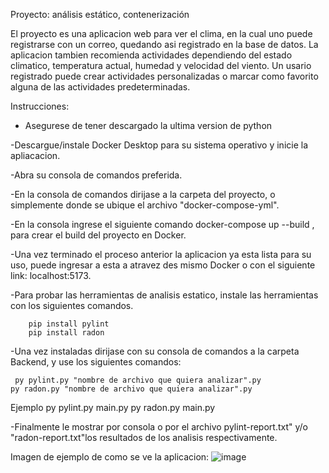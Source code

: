 Proyecto: análisis estático, contenerización

El proyecto es una aplicacion web para ver el clima, en la cual uno puede registrarse con un correo, quedando asi registrado en la base de datos.
La aplicacion tambien recomienda actividades dependiendo del estado climatico, temperatura actual, humedad y velocidad del viento.
Un usario registrado puede crear actividades personalizadas o marcar como favorito alguna de las actividades predeterminadas.

Instrucciones:

- Asegurese de tener descargado la ultima version de python

-Descargue/instale Docker Desktop para su sistema operativo y inicie la apliacacion.

-Abra su consola de comandos preferida.

-En la consola de comandos dirijase a la carpeta del proyecto, o simplemente donde se ubique el archivo "docker-compose-yml".

-En la consola ingrese el siguiente comando docker-compose up --build , para crear el build del proyecto en Docker.

-Una vez terminado el proceso anterior la aplicacion ya esta lista para su uso, puede ingresar a esta a atravez des mismo Docker o con el siguiente link: localhost:5173.

-Para probar las herramientas de analisis estatico, instale las herramientas con los siguientes comandos.

    	pip install pylint
    	pip install radon

-Una vez instaladas dirijase con su consola de comandos a la carpeta Backend, y use los siguientes comandos:

	 py pylint.py "nombre de archivo que quiera analizar".py 
 	py radon.py "nombre de archivo que quiera analizar".py 

Ejemplo
 	py pylint.py main.py
	py radon.py main.py

-Finalmente le mostrar por consola o por el archivo pylint-report.txt" y/o "radon-report.txt"los resultados de los analisis respectivamente.



Imagen de ejemplo de como se ve la aplicacion:
![image](https://github.com/user-attachments/assets/e7d1aae1-1979-47b8-869c-fb8c014c3c33)

